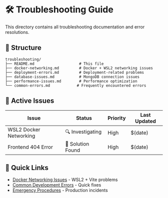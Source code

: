 # 🛠️ Troubleshooting Guide

This directory contains all troubleshooting documentation and error resolutions.

## 📁 Structure

```
troubleshooting/
├── README.md                    # This file
├── docker-networking.md         # Docker + WSL2 networking issues
├── deployment-errors.md         # Deployment-related problems
├── database-issues.md           # MongoDB connection issues
├── performance-issues.md        # Performance optimization
└── common-errors.md            # Frequently encountered errors
```

## 🚨 Active Issues

| Issue | Status | Priority | Last Updated |
|-------|--------|----------|--------------|
| WSL2 Docker Networking | 🔍 Investigating | High | $(date) |
| Frontend 404 Error | 🔧 Solution Found | High | $(date) |

## 🎯 Quick Links

- [Docker Networking Issues](./docker-networking.md) - WSL2 + Vite problems
- [Common Development Errors](./common-errors.md) - Quick fixes
- [Emergency Procedures](./emergency-procedures.md) - Production incidents

